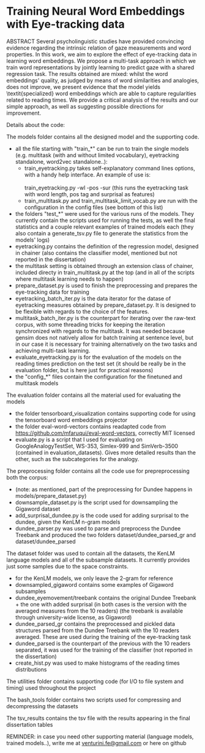 # Training Neural Word Embeddings with Eye-tracking data
ABSTRACT
Several psycholinguistic studies have provided convincing evidence regarding the intrinsic relation of gaze measurements and word properties. In this work, we aim to explore the effect of eye-tracking data in learning word embeddings. We propose a multi-task approach in which we train word representations by jointly learning to predict gaze with a shared regression task. The results obtained are mixed: whilst the word embeddings' quality, as judged by means of word similarities and analogies, does not improve, we present evidence that the model yields \textit{specialized} word embeddings which are able to capture regularities related to reading times. We provide a critical analysis of the results and our simple approach, as well as suggesting possible directions for improvement.


Details about the code:

The models folder contains all the designed model and the supporting code. 
- all the file starting with "train_*" can be run to train the single models (e.g. multitask (with and without limited vocabulary), eyetracking standalone, word2vec standalone..): 
  - train_eyetracking.py takes self-explanatory command lines options, with a handy help interface. An example of use is: <br/>  
  train_eyetracking.py -wl -pos -sur (this runs the eyetracking task with word length, pos tag and surprisal as features)
  - train_multitask.py and train_multitask_limit_vocab.py are run with the configuration in the config files (see bottom of this list)
- the folders "test_*" were used for the various runs of the models. They currently contain the scripts used for running the tests, as well the final statistics and a couple relevant examples of trained models each (they also contain a generate_tsv.py file to generate the statistics from the models' logs)
- eyetracking.py contains the definition of the regression model, designed in chainer (also contains the classifier model, mentioned but not reported in the dissertation)
- the multitask setting is obtained through an extension class of chainer, included directy in train_multitask.py at the top (and in all of the scripts where multitask learning needs to happen)
- prepare_dataset.py is used to finish the preprocessing and prepares the eye-tracking data for training
- eyetracking_batch_iter.py is the data iterator for the datase of eyetracking measures obtained by prepare_dataset.py. It is designed to be flexible with regards to the choice of the features.
- multitask_batch_iter.py is the counterpart for iterating over the raw-text corpus, with some threading tricks for keeping the iteration synchronized with regards to the multitask. It was needed because gensim does not natively allow for batch training at sentence level, but in our case it is necessary for training alternatively on the two tasks and achieving multi-task learning.
- evaluate_eyetracking.py is for the evaluation of the models on the reading times prediction on the test set (it should be really be in the evaluation folder, but is here just for practical reasons)
- the "config_*" files contain the configuration for the finetuned and multitask models

The evaluation folder contains all the material used for evaluating the models
- the folder tensorboard_visualization contains supporting code for using the tensorboard word embeddings projector
- the folder eval-word-vectors contains readapted code from https://github.com/mfaruqui/eval-word-vectors, correctly MIT licensed
- evaluate.py is a script that I used for evaluating on GoogleAnalogyTestSet, WS-353, Simlex-999 and SimVerb-3500 (contained in evaluation_datasets). Gives more detailed results than the other, such as the subcategories for the analogy.

The preprocessing folder contains all the code use for prepreprocessing both the corpus:
- (note: as mentioned, part of the preprocessing for Dundee happens in models/prepare_dataset.py)
- downsample_dataset.py is the script used for downsampling the Gigaword dataset
- add_surprisal_dundee.py is the code used for adding surprisal to the dundee, given the KenLM n-gram models
- dundee_parser.py was used to parse and preprocess the Dundee Treebank and produced the two folders dataset/dundee_parsed_gr and dataset/dundee_parsed

The dataset folder was used to contain all the datasets, the KenLM language models and all of the subsample datasets. It currently provides just some samples due to the space constraints.
- for the KenLM models, we only leave the 2-gram for reference
- downsampled_gigaword contains some examples of Gigaword subsamples 
- dundee_eyemovement/treebank contains the original Dundee Treebank + the one with added surprisal (in both cases is the version with the averaged measures from the 10 readers) (the treebank is available through university-wide license, as Gigaword)
- dundee_parsed_gr contains the preprocessed and pickled data structures parsed from the Dundee Treebank with the 10 readers averaged. These are used during the training of the eye-tracking task 
- dundee_parsed is the counterpart of the previous with the 10 readers separated, it was used for the training of the classifier (not reported in the dissertation)
- create_hist.py was used to make histograms of the reading times distributions

The utilities folder contains supporting code (for I/O to file system and timing) used throughout the project

The bash_tools folder contains two scripts used for compressing and decompressing the datasets

The tsv_results contains the tsv file with the results appearing in the final dissertation tables

REMINDER: in case you need other supporting material (language models, trained models..), write me at venturini.fe@gmail.com or here on github
